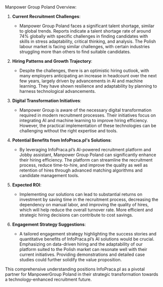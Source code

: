 Manpower Group Poland Overview:

1. **Current Recruitment Challenges**: 
   - Manpower Group Poland faces a significant talent shortage, similar to global trends. Reports indicate a talent shortage rate of around 74% globally with specific challenges in finding candidates with skills in stress adaptability, critical thinking, and analysis. The Polish labour market is facing similar challenges, with certain industries struggling more than others to find suitable candidates.

2. **Hiring Patterns and Growth Trajectory**:
   - Despite the challenges, there is an optimistic hiring outlook, with many employers anticipating an increase in headcount over the next few years, largely driven by advancements in AI and machine learning. They have shown resilience and adaptability by planning to harness technological advancements.

3. **Digital Transformation Initiatives**:
   - Manpower Group is aware of the necessary digital transformation required in modern recruitment processes. Their initiatives focus on integrating AI and machine learning to improve hiring efficiency. However, the practical implementation of these technologies can be challenging without the right expertise and tools.

4. **Potential Benefits from InfoPraca.pl's Solutions**:
   - By leveraging InfoPraca.pl’s AI-powered recruitment platform and Jobby assistant, Manpower Group Poland can significantly enhance their hiring efficiency. The platform can streamline the recruitment process, reduce time-to-hire, and improve the quality as well as retention of hires through advanced matching algorithms and candidate management tools.

5. **Expected ROI**:
   - Implementing our solutions can lead to substantial returns on investment by saving time in the recruitment process, decreasing the dependency on manual labor, and improving the quality of hires, which will help reduce the overall turnover rate. More efficient and strategic hiring decisions can contribute to cost savings.

6. **Engagement Strategy Suggestions**:
   - A tailored engagement strategy highlighting the success stories and quantitative benefits of InfoPraca.pl’s AI solutions would be crucial. Emphasizing on data-driven hiring and the adaptability of our platform suited to the Polish market can resonate well with their current initiatives. Providing demonstrations and detailed case studies could further solidify the value proposition. 

This comprehensive understanding positions InfoPraca.pl as a pivotal partner for ManpowerGroup Poland in their strategic transformation towards a technology-enhanced recruitment future.
```